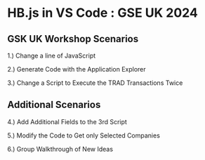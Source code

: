 # HB.js in VS Code : GSE UK 2024
## GSK UK Workshop Scenarios

1.) Change a line of JavaScript 

2.) Generate Code with the Application Explorer

3.) Change a Script to Execute the TRAD Transactions Twice 

## Additional Scenarios 
4.) Add Additional Fields to the 3rd Script 

5.) Modify the Code to Get only Selected Companies 

6.) Group Walkthrough of New Ideas
